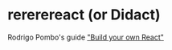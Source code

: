 # rererereact (or Didact)

Rodrigo Pombo's guide ["Build your own React"](https://pomb.us/build-your-own-react/)
